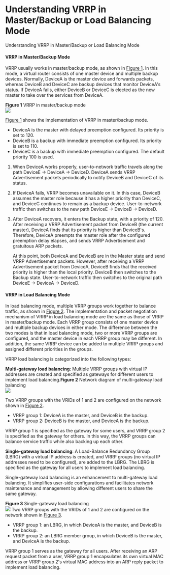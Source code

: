 Understanding VRRP in Master/Backup or Load Balancing Mode
==========================================================

Understanding VRRP in Master/Backup or Load Balancing Mode

#### VRRP in Master/Backup Mode

VRRP usually works in master/backup mode, as shown in [Figure 1](#EN-US_CONCEPT_0000001176661759__en-us_concept_0000001176663823_fig_dc_vrp_vrrp_feature_012602). In this mode, a virtual router consists of one master device and multiple backup devices. Normally, DeviceA is the master device and forwards packets, whereas DeviceB and DeviceC are backup devices that monitor DeviceA's status. If DeviceA fails, either DeviceB or DeviceC is elected as the new master to take over the services from DeviceA.

**Figure 1** VRRP in master/backup mode  
![](figure/en-us_image_0000001176663849.png)

[Figure 1](#EN-US_CONCEPT_0000001176661759__en-us_concept_0000001176663823_fig_dc_vrp_vrrp_feature_012602) shows the implementation of VRRP in master/backup mode.

* DeviceA is the master with delayed preemption configured. Its priority is set to 120.
* DeviceB is a backup with immediate preemption configured. Its priority is set to 110.
* DeviceC is a backup with immediate preemption configured. The default priority 100 is used.

1. When DeviceA works properly, user-to-network traffic travels along the path DeviceE -> DeviceA -> DeviceD. DeviceA sends VRRP Advertisement packets periodically to notify DeviceB and DeviceC of its status.
2. If DeviceA fails, VRRP becomes unavailable on it. In this case, DeviceB assumes the master role because it has a higher priority than DeviceC, and DeviceC continues to remain as a backup device. User-to-network traffic then switches to the new path DeviceE -> DeviceB -> DeviceD.
3. After DeviceA recovers, it enters the Backup state, with a priority of 120. After receiving a VRRP Advertisement packet from DeviceB (the current master), DeviceA finds that its priority is higher than DeviceB's. Therefore, DeviceA preempts the master role after the configured preemption delay elapses, and sends VRRP Advertisement and gratuitous ARP packets.
   
   At this point, both DeviceA and DeviceB are in the Master state and send VRRP Advertisement packets. However, after receiving a VRRP Advertisement packet from DeviceA, DeviceB finds that the received priority is higher than the local priority. DeviceB then switches to the Backup state. User-to-network traffic then switches to the original path DeviceE -> DeviceA -> DeviceD.

#### VRRP in Load Balancing Mode

In load balancing mode, multiple VRRP groups work together to balance traffic, as shown in [Figure 2](#EN-US_CONCEPT_0000001176661759__en-us_concept_0000001176663823_fig_dc_vrp_vrrp_feature_012603). The implementation and packet negotiation mechanism of VRRP in load balancing mode are the same as those of VRRP in master/backup mode. Each VRRP group consists of one master device and multiple backup devices in either mode. The difference between the two modes is that in load balancing mode, two or more VRRP groups are configured, and the master device in each VRRP group may be different. In addition, the same VRRP device can be added to multiple VRRP groups and assigned different priorities in the groups.

VRRP load balancing is categorized into the following types:

**Multi-gateway load balancing**: Multiple VRRP groups with virtual IP addresses are created and specified as gateways for different users to implement load balancing.**Figure 2** Network diagram of multi-gateway load balancing  
![](figure/en-us_image_0000001130624302.png)

Two VRRP groups with the VRIDs of 1 and 2 are configured on the network shown in [Figure 2](#EN-US_CONCEPT_0000001176661759__en-us_concept_0000001176663823_fig_dc_vrp_vrrp_feature_012603).

* VRRP group 1: DeviceA is the master, and DeviceB is the backup.
* VRRP group 2: DeviceB is the master, and DeviceA is the backup.

VRRP group 1 is specified as the gateway for some users, and VRRP group 2 is specified as the gateway for others. In this way, the VRRP groups can balance service traffic while also backing up each other.

**Single-gateway load balancing**: A Load-Balance Redundancy Group (LBRG) with a virtual IP address is created, and VRRP groups (no virtual IP addresses need to be configured), are added to the LBRG. The LBRG is specified as the gateway for all users to implement load balancing.

Single-gateway load balancing is an enhancement to multi-gateway load balancing. It simplifies user-side configurations and facilitates network maintenance and management by allowing different users to share the same gateway.

**Figure 3** Single-gateway load balancing  
![](figure/en-us_image_0000001130624300.png)
Two VRRP groups with the VRIDs of 1 and 2 are configured on the network shown in [Figure 3](#EN-US_CONCEPT_0000001176661759__en-us_concept_0000001176663823_fig_dc_vrp_vrrp_feature_012604).

* VRRP group 1: an LBRG, in which DeviceA is the master, and DeviceB is the backup.
* VRRP group 2: an LBRG member group, in which DeviceB is the master, and DeviceA is the backup.

VRRP group 1 serves as the gateway for all users. After receiving an ARP request packet from a user, VRRP group 1 encapsulates its own virtual MAC address or VRRP group 2's virtual MAC address into an ARP reply packet to implement load balancing.